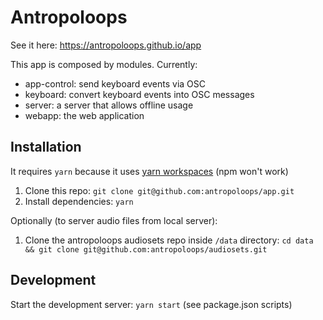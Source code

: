 # Antropoloops

See it here: https://antropoloops.github.io/app

This app is composed by modules. Currently:

* app-control: send keyboard events via OSC
* keyboard: convert keyboard events into OSC messages
* server: a server that allows offline usage
* webapp: the web application

## Installation

It requires `yarn` because it uses [yarn workspaces](https://yarnpkg.com/lang/en/docs/workspaces/) (npm won't work)

1.  Clone this repo: `git clone git@github.com:antropoloops/app.git`
2.  Install dependencies: `yarn`

Optionally (to server audio files from local server):

1.  Clone the antropoloops audiosets repo inside `/data` directory: `cd data && git clone git@github.com:antropoloops/audiosets.git`

## Development

Start the development server: `yarn start` (see package.json scripts)
